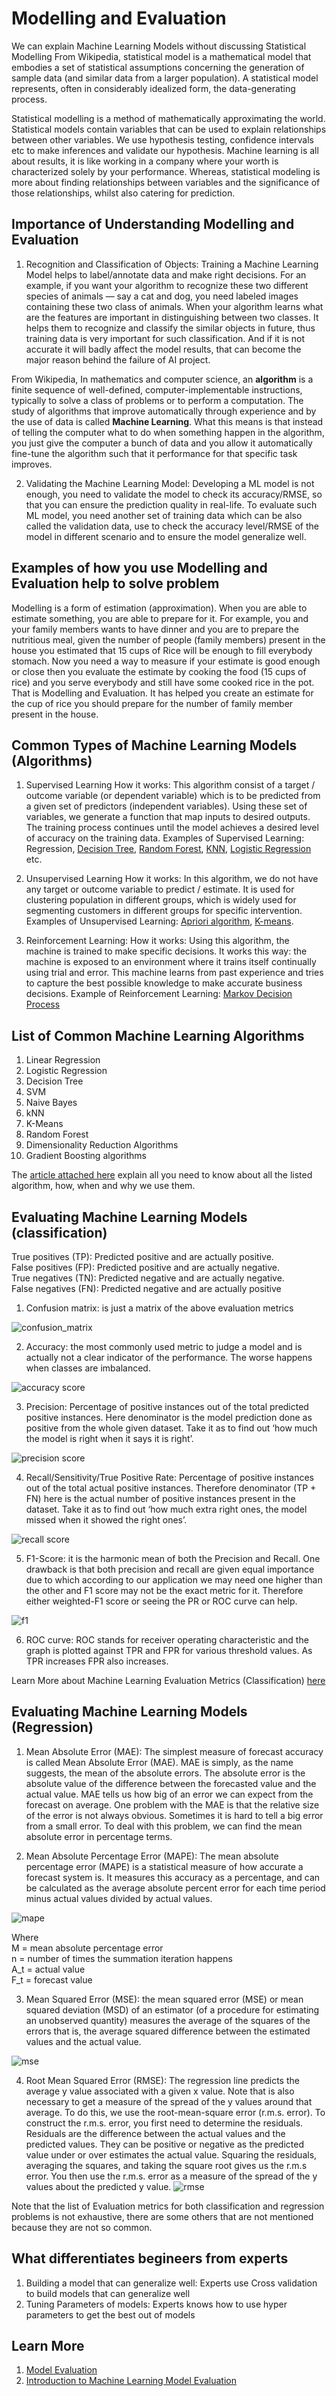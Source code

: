 # Modelling and Evaluation

We can explain Machine Learning Models without discussing Statistical Modelling
From Wikipedia, statistical model is a mathematical model that embodies a set of statistical assumptions concerning the generation of sample data (and similar data from a larger population). A statistical model represents, often in considerably idealized form, the data-generating process.

Statistical modelling is a method of mathematically approximating the world. Statistical models contain variables that can be used to explain relationships between other variables. We use hypothesis testing, confidence intervals etc to make inferences and validate our hypothesis. Machine learning is all about results, it is like working in a company where your worth is characterized solely by your performance. Whereas, statistical modeling is more about finding relationships between variables and the significance of those relationships, whilst also catering for prediction.


## Importance of Understanding Modelling and Evaluation
1. Recognition and Classification of Objects: Training a Machine Learning Model helps to label/annotate data and make right decisions. For an example, if you want your algorithm to recognize these two different species of animals — say a cat and dog, you need labeled images containing these two class of animals.
When your algorithm learns what are the features are important in distinguishing between two classes. It helps them to recognize and classify the similar objects in future, thus training data is very important for such classification. And if it is not accurate it will badly affect the model results, that can become the major reason behind the failure of AI project.

  From Wikipedia, In mathematics and computer science, an **algorithm** is a finite sequence of well-defined, computer-implementable instructions, typically to solve a class of problems or to perform a computation. The study of algorithms that improve automatically through experience and by the use of data is called **Machine Learning**. What this means is that instead of telling the computer what to do when something happen in the algorithm, you just give the computer a bunch of data and you allow it automatically fine-tune the algorithm such that it performance for that specific task improves.

2. Validating the Machine Learning Model: Developing a ML model is not enough, you need to validate the model to check its accuracy/RMSE, so that you can ensure the prediction quality in real-life. To evaluate such ML model, you need another set of training data which can be also called the validation data, use to check the accuracy level/RMSE of the model in different scenario and to ensure the model generalize well.

## Examples of how you use Modelling and Evaluation help to solve problem
Modelling is a form of estimation (approximation). When you are able to estimate something, you are able to prepare for it. For example, you and your family members wants to have dinner and you are to prepare the nutritious meal, given the number of people (family members) present in the house you estimated that 15 cups of Rice will be enough to  fill everybody stomach. Now you need a way to measure if your estimate is good enough or close then you evaluate the estimate by cooking the food (15 cups of rice) and you serve everybody and still have some cooked rice in the pot. That is Modelling and Evaluation. It has helped you create an estimate for the cup of rice you should prepare for the number of family member present in the house.

## Common Types of Machine Learning Models (Algorithms)
1. Supervised Learning
How it works: This algorithm consist of a target / outcome variable (or dependent variable) which is to be predicted from a given set of predictors (independent variables). Using these set of variables, we generate a function that map inputs to desired outputs. The training process continues until the model achieves a desired level of accuracy on the training data. Examples of Supervised Learning: Regression, [Decision Tree](https://www.analyticsvidhya.com/blog/2015/01/decision-tree-simplified/), [Random Forest](https://www.analyticsvidhya.com/blog/2014/06/introduction-random-forest-simplified/), [KNN](https://towardsdatascience.com/machine-learning-basics-with-the-k-nearest-neighbors-algorithm-6a6e71d01761), [Logistic Regression](https://www.datacamp.com/community/tutorials/understanding-logistic-regression-python) etc.

2. Unsupervised Learning
How it works: In this algorithm, we do not have any target or outcome variable to predict / estimate. It is used for clustering population in different groups, which is widely used for segmenting customers in different groups for specific intervention. Examples of Unsupervised Learning: [Apriori algorithm](https://www.kdnuggets.com/2016/04/association-rules-apriori-algorithm-tutorial.html), [K-means](https://towardsdatascience.com/understanding-k-means-clustering-in-machine-learning-6a6e67336aa1).

3. Reinforcement Learning:
How it works: Using this algorithm, the machine is trained to make specific decisions. It works this way: the machine is exposed to an environment where it trains itself continually using trial and error. This machine learns from past experience and tries to capture the best possible knowledge to make accurate business decisions. Example of Reinforcement Learning: [Markov Decision Process](https://www.analyticsvidhya.com/blog/2020/11/reinforcement-learning-markov-decision-process/)
 
## List of Common Machine Learning Algorithms

1. Linear Regression
2. Logistic Regression
3. Decision Tree
4. SVM
5. Naive Bayes
6. kNN
7. K-Means
8. Random Forest
9. Dimensionality Reduction Algorithms
10. Gradient Boosting algorithms

The [article attached here](https://www.analyticsvidhya.com/blog/2017/09/common-machine-learning-algorithms/) explain all you need to know about all the listed algorithm, how, when and why we use them. 

## Evaluating Machine Learning Models (classification)
True positives (TP): Predicted positive and are actually positive. <br>
False positives (FP): Predicted positive and are actually negative.<br>
True negatives (TN): Predicted negative and are actually negative.<br>
False negatives (FN): Predicted negative and are actually positive<br>

1. Confusion matrix: is just a matrix of the above evaluation metrics

![confusion_matrix](https://user-images.githubusercontent.com/40719064/112985360-fbf12800-9157-11eb-9cde-4bec6dd194b8.png)

2. Accuracy: the most commonly used metric to judge a model and is actually not a clear indicator of the performance. The worse happens when classes are imbalanced.

![accuracy score](https://miro.medium.com/max/230/1*PfGgbFFjLjGYkp_lHXFvgg.png)

3. Precision: Percentage of positive instances out of the total predicted positive instances. Here denominator is the model prediction done as positive from the whole given dataset. Take it as to find out ‘how much the model is right when it says it is right’. 

![precision score](https://miro.medium.com/max/105/1*LWDZT9hRYc7BAzpeZUOZrg.png)

4. Recall/Sensitivity/True Positive Rate: Percentage of positive instances out of the total actual positive instances. Therefore denominator (TP + FN) here is the actual number of positive instances present in the dataset. Take it as to find out ‘how much extra right ones, the model missed when it showed the right ones’. 

![recall score](https://miro.medium.com/max/111/1*U_CKVn3iy9WN6ckfZ9_LeA.png)

5. F1-Score: it is the harmonic mean of both the Precision and Recall. One drawback is that both precision and recall are given equal importance due to which according to our application we may need one higher than the other and F1 score may not be the exact metric for it. Therefore either weighted-F1 score or seeing the PR or ROC curve can help.

![f1](https://miro.medium.com/max/533/1*rxeJQS0ALoR3pFNFjgTD6g.png)

6. ROC curve: ROC stands for receiver operating characteristic and the graph is plotted against TPR and FPR for various threshold values. As TPR increases FPR also increases.

Learn More about Machine Learning Evaluation Metrics (Classification) [here](https://towardsdatascience.com/various-ways-to-evaluate-a-machine-learning-models-performance-230449055f15)

## Evaluating Machine Learning Models (Regression)
1. Mean Absolute Error (MAE): The simplest measure of forecast accuracy is called Mean Absolute Error (MAE). MAE is simply, as the name suggests, the mean of the absolute errors. The absolute error is the absolute value of the difference between the forecasted value and the actual value. MAE tells us how big of an error we can expect from the forecast on average. One problem with the MAE is that the relative size of the error is not always obvious. Sometimes it is hard to tell a big error from a small error. To deal with this problem, we can find the mean absolute error in percentage terms.

2. Mean Absolute Percentage Error (MAPE): The mean absolute percentage error (MAPE) is a statistical measure of how accurate a forecast system is. It measures this accuracy as a percentage, and can be calculated as the average absolute percent error for each time period minus actual values divided by actual values. 

![mape](https://miro.medium.com/max/363/1*Txq63FvjzmdK-sDeCCDx1A.png)

Where <br>
M	=	mean absolute percentage error <br>
n	=	number of times the summation iteration happens <br>
A_t	=	actual value <br>
F_t	=	forecast value <br>

3. Mean Squared Error (MSE): the mean squared error (MSE) or mean squared deviation (MSD) of an estimator (of a procedure for estimating an unobserved quantity) measures the average of the squares of the errors that is, the average squared difference between the estimated values and the actual value. 

![mse](https://www.gstatic.com/education/formulas2/355397047/en/mean_squared_error.svg)

4. Root Mean Squared Error (RMSE): The regression line predicts the average y value associated with a given x value. Note that is also necessary to get a measure of the spread of the y values around that average. To do this, we use the root-mean-square error (r.m.s. error).
To construct the r.m.s. error, you first need to determine the residuals. Residuals are the difference between the actual values and the predicted values. 
They can be positive or negative as the predicted value under or over estimates the actual value. Squaring the residuals, averaging the squares, and taking the square root gives us the r.m.s error. You then use the r.m.s. error as a measure of the spread of the y values about the predicted y value.  ![rmse](https://www.gstatic.com/education/formulas2/355397047/en/root_mean_square_deviation.svg)

Note that the list of Evaluation metrics for both classification and regression problems is not exhaustive, there are some others that are not mentioned because they are not so common.

## What differentiates begineers from experts
1. Building a model that can generalize well: Experts use Cross validation to build models that can generalize well
2. Tuning Parameters of models: Experts knows how to use hyper parameters to get the best out of models

## Learn More
1. [Model Evaluation](https://blog.dominodatalab.com/model-evaluation/)
2. [Introduction to Machine Learning Model Evaluation](https://heartbeat.fritz.ai/introduction-to-machine-learning-model-evaluation-fa859e1b2d7f)

